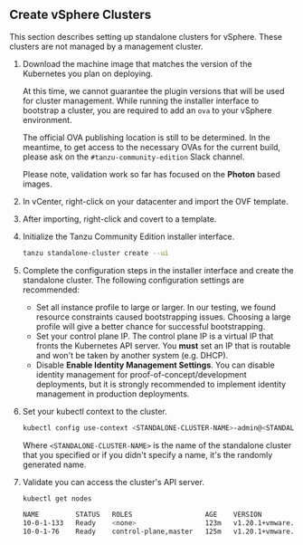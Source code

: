 ## Create vSphere Clusters

This section describes setting up standalone clusters for
vSphere. These clusters are not managed by a management cluster.

1. Download the machine image that matches the version of the Kubernetes you plan on deploying.

    At this time, we cannot guarantee the plugin versions that will be
    used for cluster management. While running the installer interface to bootstrap a
    cluster, you are required to add an `ova` to your vSphere environment.

    The official OVA publishing location is still to be determined. In the meantime, to get access to the necessary OVAs for the current build, please ask on the `#tanzu-community-edition` Slack channel.

    Please note, validation work so far has focused on the **Photon** based
    images.

2. In vCenter, right-click on your datacenter and import the OVF template.

3. After importing, right-click and covert to a template.

4. Initialize the Tanzu Community Edition installer interface.

    ```sh
    tanzu standalone-cluster create --ui
    ```

5.  Complete the configuration steps in the installer interface and create the standalone cluster. The following configuration settings are recommended:

      * Set all instance profile to large or larger. In our testing, we found resource constraints caused bootstrapping issues. Choosing a large profile will give a better chance for successful bootstrapping.
      * Set your control plane IP. The control plane IP is a virtual IP that fronts the Kubernetes API server. You **must** set an IP that is routable and won't be taken by another system (e.g. DHCP).
      * Disable **Enable Identity Management Settings**. You can disable identity management for proof-of-concept/development deployments, but it is strongly recommended to implement identity management in production deployments.

6. Set your kubectl context to the cluster.

    ```sh
    kubectl config use-context <STANDALONE-CLUSTER-NAME>-admin@<STANDALONE-CLUSTER-NAME>
    ```
    Where `<STANDALONE-CLUSTER-NAME>` is the name of the standalone cluster that you specified or if you didn't specify a name, it's the randomly generated name.

7. Validate you can access the cluster's API server.

    ```sh
    kubectl get nodes

    NAME         STATUS   ROLES                  AGE    VERSION
    10-0-1-133   Ready    <none>                 123m   v1.20.1+vmware.2
    10-0-1-76    Ready    control-plane,master   125m   v1.20.1+vmware.2
    ```
